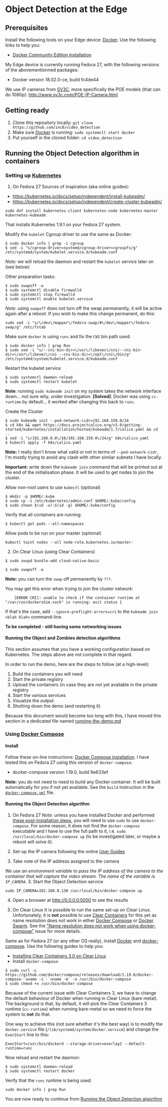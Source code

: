 # Object Detection at the Edge

## Prerequisites
Install the following tools on your Edge device: [Docker](https://www.docker.com/). Use the following links to help you:
* [Docker Community Edition installation](https://www.docker.com/community-edition#/download)

My Edge device is currently running Fedora 27, with the following versions of the abovementionned packages:
* Docker version 18.02.0-ce, build fc4de44

We use IP cameras from [SV3C](http://www.sv3c.com/), more specifically the POE models (that can do 1080p): http://www.sv3c.com/POE-IP-Camera.html

## Getting ready
1. Clone this repository locally: `git clone https://github.com/inc0/video_detection`
2. Make sure [Docker](https://www.docker.com/) is running: `sudo systemctl start docker`
3. Put yourself in the cloned folder: `cd video_detection`

## Running the Object Detection algorithm in containers

### Setting up [Kubernetes](https://kubernetes.io/)

1. On Fedora 27
Sources of inspiration (aka online guides):
* https://kubernetes.io/docs/setup/independent/install-kubeadm/
* https://kubernetes.io/docs/setup/independent/create-cluster-kubeadm/

```
sudo dnf install kubernetes-client kubernetes-node kubernetes-master kubernetes-kubeadm
```
That installs Kubernetes 1.9.1 on your Fedora 27 system.

Modify the `kubelet` Cgroup driver to use the same as Docker:
```
$ sudo docker info | grep -i cgroup
$ sed -i "s/cgroup-driver=systemd/cgroup-driver=cgroupfs/g" /etc/systemd/system/kubelet.service.d/kubeadm.conf
```
*Note:* we will reload the daemon and restart the `kubelet` service later on (see below)

Other preparation tasks:
```
$ sudo swapoff -a
$ sudo systemctl disable firewalld
$ sudo systemctl stop firewalld
$ sudo systemctl enable kubelet.service

```

*Note*: using `swapoff` does not turn off the swap permanently, it will be active again after a reboot. If you wish to make this change permanent, do this:
```
sudo sed -i "s/\/dev\/mapper\/fedora-swap/#\/dev\/mapper\/fedora-swap/g" /etc/fstab
```

Make sure `docker` is using `runc` and fix the `CNI` bin path used:
```
$ sudo docker info | grep Run
$ sudo sed -i "s/--cni-bin-dir=\/usr\/libexec\/cni/--cni-bin-dir=\/usr\/libexec\/cni --cni-bin-dir=\/opt\/cni\/bin/g" /etc/systemd/system/kubelet.service.d/kubeadm.conf
```

Restart the kubelet service
```
$ sudo systemctl daemon-reload
$ sudo systemctl restart kubelet
```

**Note**: running `sudo kubeadm init` on my system takes the network interface down... not sure why, under investigation. **[Solved]**: Docker was using `cc-runtime` by default... it worked after changing this back to `runc`.

Create the Cluster
```
$ sudo kubeadm init --pod-network-cidr=192.168.150.0/24
$ cd k8s && wget https://docs.projectcalico.org/v3.0/getting-started/kubernetes/installation/hosted/kubeadm/1.7/calico.yaml && cd ..
$ sed -i "s/192.168.0.0\/16/192.168.150.0\/24/g" k8s/calico.yaml
$ kubectl apply -f k8s/calico.yaml
```
**Note:** I really don't know what valid or not in terms of `--pod-network-cidr`, I'm mostly trying to avoid any clash with other similar subnets I have locally.

**Important:** write down the `kubeadm join` command that will be printed out at the end of the initialisation phase. It will be used to get nodes to join the cluster.

Allow non-root users to use `kubectl` (optional)
```
$ mkdir -p $HOME/.kube
$ sudo cp -i /etc/kubernetes/admin.conf $HOME/.kube/config
$ sudo chown $(id -u):$(id -g) $HOME/.kube/config
```

Verify that all containers are running:
```
$ kubectl get pods --all-namespaces
```

Allow pods to be run on your master (optional)
```
kubectl taint nodes --all node-role.kubernetes.io/master-
```

2. On Clear Linux (using Clear Containers)

```
$ sudo swupd bundle-add cloud-native-basic
```

```
$ sudo swapoff -a
```

**Note:** you can turn the `swap` off permanently by `???`.

You may get this error when trying to join the cluster network:
```
	[ERROR CRI]: unable to check if the container runtime at "/var/run/dockershim.sock" is running: exit status 1
```
If that's the case, add `--ignore-preflight-errors=cri` to the `kubeadm join <blah blah>` command-line.

**To be completed - still having some networking issues**

#### Running the Object and Zombies detection algorithms
This section assumes that you have a working configuration based on Kubernetes. The steps above are not complete in that regard.

In order to run the demo, here are the steps to follow (at a high-level):
1. Build the containers you will need
2. Start the private registry
3. Upload the containers (in case they are not yet available in the private registry
4. Start the various services
5. Visualize the output
6. Shutting down the demo (and restarting it)

Because this document would become too long with this, I have moved this section in a dedicated file named [running-the-demo.md](./running-the-demo.md)


### Using [Docker Compose](https://docs.docker.com/compose/overview/)

#### Install
Follow these on-line instructions: [Docker Compose installation](https://docs.docker.com/compose/install/). I have tested this on Fedora 27 using this version of `docker-compose`:
* docker-compose version 1.19.0, build 9e633ef

**Note:** you do not need to need to build any Docker container. It will be built automatically for you if not yet available. See the `build` instruction in the [`docker-compose.yml`](./docker-compose.yml) file.

#### Running the Object Detection algorithm

1. On Fedora 27
*Note:* unless you have installed Docker and performed [these post-installation steps](https://docs.docker.com/install/linux/linux-postinstall/), you will need to use `sudo` to use `docker-compose`. For some reason, it does not find the `docker-compose` executable and I have to use the full path to it, i.e. `sudo /usr/local/bin/docker-compose up` (to be investigated later, or maybe a reboot will solve it).

  1. Set-up the IP camera following the online [User Guides](http://www.sv3c.com/Instruction-and-Software-For-H-264-POE-and-Wired-IP-Camera-L-series-.html)
  2. Take note of the IP address assigned to the camera

*We use an environment variable to pass the IP address of the camera to the container that will capture the video stream. The name of the variable is `IP_CAMERA`.*
  3. Start the Object Detection service
```
sudo IP_CAMERA=192.168.0.130 /usr/local/bin/docker-compose up
```
  4. Open a broswer at http://0.0.0.0:5000 to see the results

2. On Clear Linux
It is possible to run the same set-up on Clear Linux. Unfortunately, it is **not** possible to use [Clear Containers](https://clearlinux.org/containers) for this yet as name resolution does not work in either [Docker Compose](https://docs.docker.com/compose/overview/) or [Docker Swarm](https://docs.docker.com/engine/swarm/). See the ["Name resolution does not work when using docker-compose"](https://github.com/clearcontainers/runtime/issues/1042) issue for more details.

Same as for Fedora 27 (or any other OS really), install [Docker](https://www.docker.com/) and [docker-compose](https://docs.docker.com/compose/overview/). Use the following guides to help you:
* [Installing Clear Containers 3.0 on Clear Linux](https://github.com/clearcontainers/runtime/blob/master/docs/clearlinux-installation-guide.md)
* Install `docker-compose`:
```
$ sudo curl -L https://github.com/docker/compose/releases/download/1.19.0/docker-compose-`uname -s`-`uname -m` -o /usr/bin/docker-compose
$ sudo chmod +x /usr/bin/docker-compose
```

Because of the current issue with Clear Containers 3, we have to change the default behaviour of Docker when running in Clear Linux (bare metal). The background is that, by default, it will pick the Clear Containers 3 runtime (`cc-runtime`) when running bare-metal so we need to force the system to **not** do that.

One way to achieve this (not sure whether it's the best way) is to modify the `docker.service` file (`/lib/systemd/system/docker.service`) and change the `ExecStart` line to this:
```
ExecStart=/usr/bin/dockerd --storage-driver=overlay2 --default-runtime=runc
```

Now reload and restart the daemon:
```
$ sudo systemctl daemon-reload
$ sudo systemctl restart docker
```

Verify that the `runc` runtime is being used:
```
sudo docker info | grep Run
```

You are now ready to continue from [Running the Object Detection algorithm](#running-the-object-detection-algorithm)

